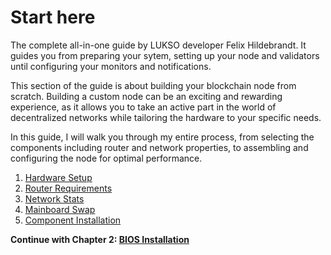 # Start here

The complete all-in-one guide by LUKSO developer Felix Hildebrandt. It guides you from preparing your sytem, setting up your node and validators until configuring your monitors and notifications.

This section of the guide is about building your blockchain node from scratch. Building a custom node can be an exciting and rewarding experience, as it allows you to take an active part in the world of decentralized networks while tailoring the hardware to your specific needs.

In this guide, I will walk you through my entire process, from selecting the components including router and network properties, to assembling and configuring the node for optimal performance.

1. [Hardware Setup](/docs/mainnet/complete-node-guide/hardware-build/start-here)
2. [Router Requirements](/docs/mainnet/complete-node-guide/hardware-build/router-requirement)
3. [Network Stats](/docs/mainnet/complete-node-guide/hardware-build/network-stats)
4. [Mainboard Swap](/docs/mainnet/complete-node-guide/hardware-build/mainboard-swap)
5. [Component Installation](/docs/mainnet/complete-node-guide/hardware-build/component-install)

**Continue with Chapter 2: [BIOS Installation](/docs/mainnet/complete-node-guide/bios-installation/start-here)**
